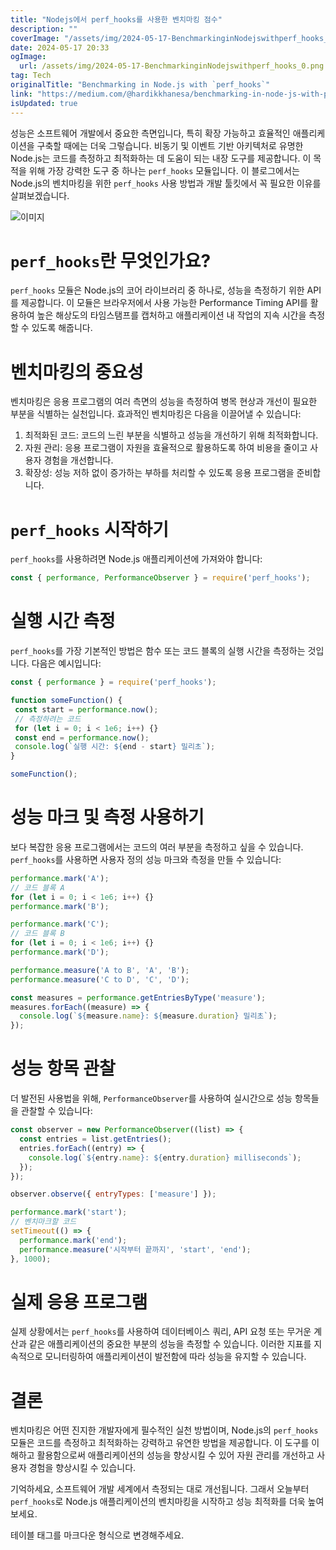 ```yaml
---
title: "Nodejs에서 perf_hooks를 사용한 벤치마킹 점수"
description: ""
coverImage: "/assets/img/2024-05-17-BenchmarkinginNodejswithperf_hooks_0.png"
date: 2024-05-17 20:33
ogImage: 
  url: /assets/img/2024-05-17-BenchmarkinginNodejswithperf_hooks_0.png
tag: Tech
originalTitle: "Benchmarking in Node.js with `perf_hooks`"
link: "https://medium.com/@hardikkhanesa/benchmarking-in-node-js-with-perf-hooks-202467d287e9"
isUpdated: true
---
```





성능은 소프트웨어 개발에서 중요한 측면입니다, 특히 확장 가능하고 효율적인 애플리케이션을 구축할 때에는 더욱 그렇습니다. 비동기 및 이벤트 기반 아키텍처로 유명한 Node.js는 코드를 측정하고 최적화하는 데 도움이 되는 내장 도구를 제공합니다. 이 목적을 위해 가장 강력한 도구 중 하나는 `perf_hooks` 모듈입니다. 이 블로그에서는 Node.js의 벤치마킹을 위한 `perf_hooks` 사용 방법과 개발 툴킷에서 꼭 필요한 이유를 살펴보겠습니다.

![이미지](/assets/img/2024-05-17-BenchmarkinginNodejswithperf_hooks_0.png)

# `perf_hooks`란 무엇인가요?

`perf_hooks` 모듈은 Node.js의 코어 라이브러리 중 하나로, 성능을 측정하기 위한 API를 제공합니다. 이 모듈은 브라우저에서 사용 가능한 Performance Timing API를 활용하여 높은 해상도의 타임스탬프를 캡처하고 애플리케이션 내 작업의 지속 시간을 측정할 수 있도록 해줍니다.

<div class="content-ad"></div>

# 벤치마킹의 중요성

벤치마킹은 응용 프로그램의 여러 측면의 성능을 측정하여 병목 현상과 개선이 필요한 부분을 식별하는 실천입니다. 효과적인 벤치마킹은 다음을 이끌어낼 수 있습니다:

1. 최적화된 코드: 코드의 느린 부분을 식별하고 성능을 개선하기 위해 최적화합니다.
2. 자원 관리: 응용 프로그램이 자원을 효율적으로 활용하도록 하여 비용을 줄이고 사용자 경험을 개선합니다.
3. 확장성: 성능 저하 없이 증가하는 부하를 처리할 수 있도록 응용 프로그램을 준비합니다.

# `perf_hooks` 시작하기

<div class="content-ad"></div>

`perf_hooks`를 사용하려면 Node.js 애플리케이션에 가져와야 합니다:

```js
const { performance, PerformanceObserver } = require('perf_hooks');
```

# 실행 시간 측정

`perf_hooks`를 가장 기본적인 방법은 함수 또는 코드 블록의 실행 시간을 측정하는 것입니다. 다음은 예시입니다:

<div class="content-ad"></div>

```js
const { performance } = require('perf_hooks');

function someFunction() {
 const start = performance.now();
 // 측정하려는 코드
 for (let i = 0; i < 1e6; i++) {}
 const end = performance.now();
 console.log(`실행 시간: ${end - start} 밀리초`);
}

someFunction();
```

# 성능 마크 및 측정 사용하기

보다 복잡한 응용 프로그램에서는 코드의 여러 부분을 측정하고 싶을 수 있습니다. `perf_hooks`를 사용하면 사용자 정의 성능 마크와 측정을 만들 수 있습니다:

```js
performance.mark('A');
// 코드 블록 A
for (let i = 0; i < 1e6; i++) {}
performance.mark('B');

performance.mark('C');
// 코드 블록 B
for (let i = 0; i < 1e6; i++) {}
performance.mark('D');

performance.measure('A to B', 'A', 'B');
performance.measure('C to D', 'C', 'D');

const measures = performance.getEntriesByType('measure');
measures.forEach((measure) => {
  console.log(`${measure.name}: ${measure.duration} 밀리초`);
});
```

<div class="content-ad"></div>

# 성능 항목 관찰

더 발전된 사용법을 위해, `PerformanceObserver`를 사용하여 실시간으로 성능 항목들을 관찰할 수 있습니다:

```js
const observer = new PerformanceObserver((list) => {
  const entries = list.getEntries();
  entries.forEach((entry) => {
    console.log(`${entry.name}: ${entry.duration} milliseconds`);
  });
});

observer.observe({ entryTypes: ['measure'] });

performance.mark('start');
// 벤치마크할 코드
setTimeout(() => {
  performance.mark('end');
  performance.measure('시작부터 끝까지', 'start', 'end');
}, 1000);
```

# 실제 응용 프로그램

<div class="content-ad"></div>

실제 상황에서는 `perf_hooks`를 사용하여 데이터베이스 쿼리, API 요청 또는 무거운 계산과 같은 애플리케이션의 중요한 부분의 성능을 측정할 수 있습니다. 이러한 지표를 지속적으로 모니터링하여 애플리케이션이 발전함에 따라 성능을 유지할 수 있습니다.

# 결론

벤치마킹은 어떤 진지한 개발자에게 필수적인 실천 방법이며, Node.js의 `perf_hooks` 모듈은 코드를 측정하고 최적화하는 강력하고 유연한 방법을 제공합니다. 이 도구를 이해하고 활용함으로써 애플리케이션의 성능을 향상시킬 수 있어 자원 관리를 개선하고 사용자 경험을 향상시킬 수 있습니다.

기억하세요, 소프트웨어 개발 세계에서 측정되는 대로 개선됩니다. 그래서 오늘부터 `perf_hooks`로 Node.js 애플리케이션의 벤치마킹을 시작하고 성능 최적화를 더욱 높여보세요.

<div class="content-ad"></div>

테이블 태그를 마크다운 형식으로 변경해주세요.